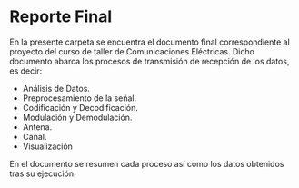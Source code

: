 # Reporte Final

En la presente carpeta se encuentra el documento final correspondiente al proyecto del
curso de taller de Comunicaciones Eléctricas.
Dicho documento abarca los procesos de transmisión de recepción de los datos, es decir:

- Análisis de Datos.
- Preprocesamiento de la señal.
- Codificación y Decodificación.
- Modulación y Demodulación.
- Antena.
- Canal.
- Visualización

En el documento se resumen cada proceso así como los datos obtenidos tras su ejecución.
